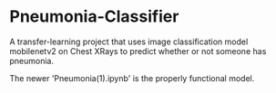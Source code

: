 # Pneumonia-Classifier
A transfer-learning project that uses image classification model mobilenetv2 on Chest XRays to predict whether or not someone has pneumonia.

The newer 'Pneumonia(1).ipynb' is the properly functional model.
